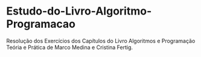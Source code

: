 # Estudo-do-Livro-Algoritmo-Programacao
Resolução dos Exercícios dos Capítulos do Livro Algoritmos e Programação Teória e Prática de Marco Medina e Cristina Fertig.
